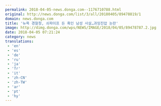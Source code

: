 ```yaml
---
permalink: 2018-04-05-news.donga.com--1176710788.html
original: http://news.donga.com/list/3/all/20180405/89478819/1
domain: news.donga.com
title: '뉴욕 경찰청, 쇠파이프 든 흑인 남성 사살…과잉진압 논란'
image: http://dimg.donga.com/wps/NEWS/IMAGE/2018/04/05/89478787.2.jpg
date: 2018-04-05 07:21:24
category: news
translations: 
 - 'en'
 - 'es'
 - 'de'
 - 'ru'
 - 'ja'
 - 'fr'
 - 'it'
 - 'zh-CN'
 - 'zh-TW'
 - 'ar'
 - 'pt'
 - 'hy'
---
```


